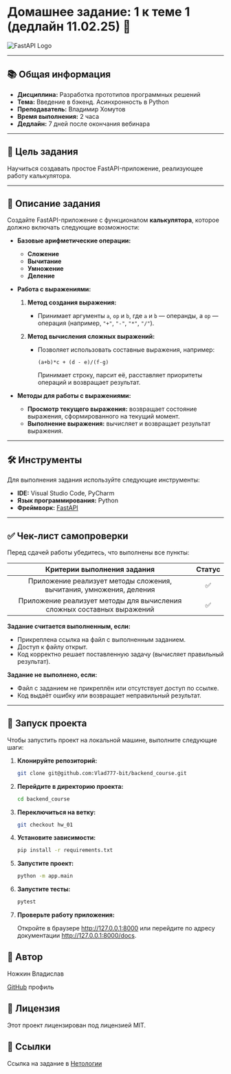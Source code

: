 # Домашнее задание: **1 к теме 1 (дедлайн 11.02.25)** 🚀

![FastAPI Logo](https://fastapi.tiangolo.com/img/logo-margin/logo-teal.png)

---

## 📚 Общая информация

-   **Дисциплина:** Разработка прототипов программных решений
-   **Тема:** Введение в бэкенд. Асинхронность в Python
-   **Преподаватель:** Владимир Хомутов
-   **Время выполнения:** 2 часа
-   **Дедлайн:** 7 дней после окончания вебинара

---

## 🎯 Цель задания

Научиться создавать простое FastAPI-приложение, реализующее работу калькулятора.

---

## 📝 Описание задания

Создайте FastAPI-приложение с функционалом **калькулятора**, которое должно включать следующие возможности:

-   **Базовые арифметические операции:**

    -   **Сложение**
    -   **Вычитание**
    -   **Умножение**
    -   **Деление**

-   **Работа с выражениями:**

    1. **Метод создания выражения:**

        - Принимает аргументы `a`, `op` и `b`, где `a` и `b` — операнды, а `op` — операция (например, `"+"`, `"-"`, `"*"`, `"/"`).

    2. **Метод вычисления сложных выражений:**
        - Позволяет использовать составные выражения, например:
            ```
            (a+b)*c + (d - e)/(f-g)
            ```
            Принимает строку, парсит её, расставляет приоритеты операций и возвращает результат.

-   **Методы для работы с выражениями:**
    -   **Просмотр текущего выражения:** возвращает состояние выражения, сформированного на текущий момент.
    -   **Выполнение выражения:** вычисляет и возвращает результат выражения.

---

## 🛠 Инструменты

Для выполнения задания используйте следующие инструменты:

-   **IDE:** Visual Studio Code, PyCharm
-   **Язык программирования:** Python
-   **Фреймворк:** [FastAPI](https://fastapi.tiangolo.com/)

---

## ✅ Чек-лист самопроверки

Перед сдачей работы убедитесь, что выполнены все пункты:

|                    **Критерии выполнения задания**                     | **Статус** |
| :--------------------------------------------------------------------: | :--------: |
|  Приложение реализует методы сложения, вычитания, умножения, деления   |     ✅     |
| Приложение реализует методы для вычисления сложных составных выражений |     ✅     |

**Задание считается выполненным, если:**

-   Прикреплена ссылка на файл с выполненным заданием.
-   Доступ к файлу открыт.
-   Код корректно решает поставленную задачу (вычисляет правильный результат).

**Задание не выполнено, если:**

-   Файл с заданием не прикреплён или отсутствует доступ по ссылке.
-   Код выдаёт ошибку или возвращает неправильный результат.

---

## 🚀 Запуск проекта

Чтобы запустить проект на локальной машине, выполните следующие шаги:

1. **Клонируйте репозиторий:**

    ```bash
    git clone git@github.com:Vlad777-bit/backend_course.git
    ```

2. **Перейдите в директорию проекта:**

    ```bash
    cd backend_course
    ```

3. **Переключиться на ветку:**

    ```bash
    git checkout hw_01
    ```

4. **Установите зависимости:**

    ```bash
    pip install -r requirements.txt
    ```

5. **Запустите проект:**

    ```bash
    python -m app.main
    ```

6. **Запустите тесты:**

    ```bash
    pytest
    ```

7. **Проверьте работу приложения:**

    Откройте в браузере http://127.0.0.1:8000 или перейдите по адресу документации http://127.0.0.1:8000/docs.

## 👤 Автор

Ножкин Владислав

[GitHub](https://github.com/Vlad777-bit) профиль

## 📄 Лицензия

Этот проект лицензирован под лицензией MIT.

## 🔗 Ссылки

Ссылка на задание в [Нетологии](https://netology.ru/profile/program/bhebdps-rppr-23-4/lessons/465173/lesson_items/2525896)
